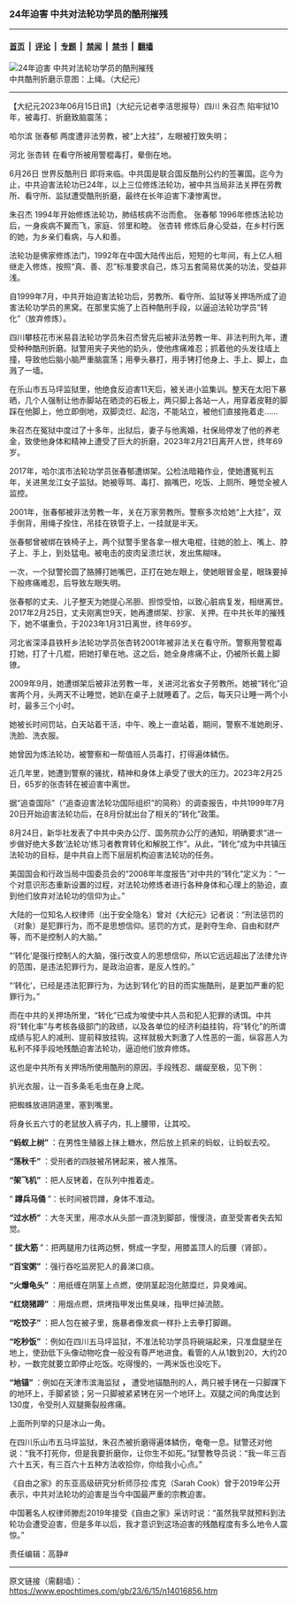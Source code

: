 ### 24年迫害 中共对法轮功学员的酷刑摧残

---

#### [首页](../../../..?n14016856) &nbsp;|&nbsp; [评论](../../../../../epoch-comment?n14016856) &nbsp;|&nbsp; [专题](../../../../../epoch-special?n14016856) &nbsp;|&nbsp; [禁闻](../../../../../epoch-news?n14016856) &nbsp;|&nbsp; [禁书](../../../../../books?n14016856) &nbsp;|&nbsp; [翻墙](https://github.com/gfw-breaker/nogfw/blob/master/README.md?n14016856)


<div><img alt="24年迫害 中共对法轮功学员的酷刑摧残" class="attachment-djy_600_400 size-djy_600_400 wp-post-image" src="https://i.epochtimes.com/assets/uploads/2022/02/id13558603-29398cae20a7242438af89c92ee9eac3-600x400.jpg"/>
<div class="caption">
 中共酷刑折磨示意图：上绳。（大纪元）
</div></div><hr/><div class="post_content" id="artbody" itemprop="articleBody">
 <!-- article content begin -->
 <p>
  【大纪元2023年06月15日讯】（大纪元记者李洁思报导）四川
  <ok href="https://www.epochtimes.com/gb/tag/%E6%9C%B1%E5%8F%AC%E6%9D%B0.html">
   朱召杰
  </ok>
  陷牢狱10年，被毒打、折磨致脑震荡；
 </p>
 <p>
  哈尔滨
  <ok href="https://www.epochtimes.com/gb/tag/%E5%BC%A0%E6%98%A5%E9%83%81.html">
   张春郁
  </ok>
  两度遭非法劳教，被“上大挂”，左眼被打致失明；
 </p>
 <p>
  河北
  <ok href="https://www.epochtimes.com/gb/tag/%E5%BC%A0%E6%9D%8F%E8%BD%AC.html">
   张杏转
  </ok>
  在看守所被用警棍毒打，晕倒在地。
 </p>
 <p>
  6月26日
  <ok href="https://www.epochtimes.com/gb/tag/%E4%B8%96%E7%95%8C%E5%8F%8D%E9%85%B7%E5%88%91%E6%97%A5.html">
   世界反酷刑日
  </ok>
  即将来临。中共国是联合国反酷刑公约的签署国。迄今为止，中共迫害法轮功已24年，以上三位修炼法轮功，被中共当局非法关押在劳教所、看守所、监狱遭受酷刑折磨，最终在长年迫害下凄惨离世。
 </p>
 <p>
  <ok href="https://www.epochtimes.com/gb/tag/%E6%9C%B1%E5%8F%AC%E6%9D%B0.html">
   朱召杰
  </ok>
  1994年开始修炼法轮功，肺结核病不治而愈。
  <ok href="https://www.epochtimes.com/gb/tag/%E5%BC%A0%E6%98%A5%E9%83%81.html">
   张春郁
  </ok>
  1996年修炼法轮功后，一身疾病不翼而飞，家庭、邻里和睦。
  <ok href="https://www.epochtimes.com/gb/tag/%E5%BC%A0%E6%9D%8F%E8%BD%AC.html">
   张杏转
  </ok>
  修炼后身心受益，在乡村行医的她，为乡亲们看病，与人和善。
 </p>
 <p>
  法轮功是佛家修炼法门，1992年在中国大陆传出后，短短的七年间，有上亿人相继走入修炼，按照“真、善、忍”标准要求自己，炼习五套简易优美的功法，受益非浅。
 </p>
 <p>
  自1999年7月，中共开始迫害法轮功后，劳教所、看守所、监狱等关押场所成了迫害法轮功学员的黑窝。在那里实施了上百种酷刑手段，以逼迫法轮功学员“转化”（放弃修炼）。
 </p>
 <p>
  四川攀枝花市米易县法轮功学员朱召杰曾先后被非法劳教一年、非法判刑九年，遭受种种酷刑折磨。狱警用夹子夹他的奶头，使他疼痛难忍；抓着他的头发往墙上撞，导致他后脑小脑严重脑震荡；用拳头暴打，用手铐打他身上、手上、脚上，血溅了一墙。
 </p>
 <p>
  在乐山市五马坪监狱里，他绝食反迫害11天后，被关进小监集训。整天在太阳下暴晒，几个人强制让他赤脚站在晒烫的石板上，两只脚上各站一人，用穿着皮鞋的脚踩在他脚上，他立即倒地，双脚烫烂、起泡，不能站立，被他们直接拖着走……
 </p>
 <p>
  朱召杰在冤狱中度过了十多年，出狱后，妻子与他离婚，社保局停发了他的养老金，致使他身体和精神上遭受了巨大的折磨，2023年2月21日离开人世，终年69岁。
 </p>
 <p>
  2017年，哈尔滨市法轮功学员张春郁遭绑架。公检法暗箱作业，使她遭冤判五年，关进黑龙江女子监狱。她被辱骂、毒打、搧嘴巴，吃饭、上厕所、睡觉全被人监控。
 </p>
 <p>
  2001年，张春郁被非法劳教一年，关在万家劳教所。警察多次给她“上大挂”，双手倒背，用绳子拴住，吊挂在铁管子上，一挂就是半天。
 </p>
 <p>
  张春郁曾被绑在铁椅子上，两个狱警手里各拿一根大电棍，往她的脸上、嘴上、脖子上、手上，到处猛电。被电击的皮肉呈溃烂状，发出焦糊味。
 </p>
 <p>
  一次，一个狱警抡圆了胳膊打她嘴巴，正打在她左眼上，使她眼冒金星，眼珠要掉下般疼痛难忍，后导致左眼失明。
 </p>
 <p>
  张春郁的丈夫、儿子整天为她提心吊胆、担惊受怕，以致心脏病复发，相继离世。2017年2月25日，丈夫刚离世9天，她再遭绑架、抄家、关押。在中共长年的摧残下，她不堪重负，于2023年1月31日离世，终年69岁。
 </p>
 <p>
  河北省深泽县铁杆乡法轮功学员张杏转2001年被非法关在看守所。警察用警棍毒打她，打了十几棍，把她打晕在地。这之后，她全身疼痛不止，仍被所长戴上脚镣。
 </p>
 <p>
  2009年9月，她遭绑架后被非法劳教一年，关进河北省女子劳教所。她被“转化”迫害两个月，头两天不让睡觉，她趴在桌子上就睡着了。之后，每天只让睡一两个小时，最多三个小时。
 </p>
 <p>
  她被长时间罚站，白天站着干活，中午、晚上一直站着，期间，警察不准她刷牙、洗脸、洗衣服。
 </p>
 <p>
  她曾因为炼法轮功，被警察和一帮值班人员毒打，打得遍体鳞伤。
 </p>
 <p>
  近几年里，她遭到警察的骚扰，精神和身体上承受了很大的压力。2023年2月25日，65岁的张杏转在被迫害中离世。
 </p>
 <p>
  据“追查国际”（“追查迫害法轮功国际组织”的简称）的调查报告，中共1999年7月20日开始迫害法轮功后，在8月份就出台了相关的“转化”政策。
 </p>
 <p>
  8月24日，新华社发表了中共中央办公厅、国务院办公厅的通知，明确要求“进一步做好绝大多数‘法轮功’练习者教育转化和解脱工作”。从此，“转化”成为中共镇压法轮功的目标，是中共自上而下层层机构迫害法轮功的任务。
 </p>
 <p>
  美国国会和行政当局中国委员会的“2008年年度报告”对中共的“转化”定义为：“一个对意识形态重新设置的过程，对法轮功修炼者进行各种身体和心理上的胁迫，直到他们放弃对法轮功的信仰为止。”
 </p>
 <p>
  大陆的一位知名人权律师（出于安全隐名）曾对《大纪元》记者说：“刑法惩罚的（对象）是犯罪行为，而不是思想信仰。惩罚的方式，是剥夺生命、自由和财产等，而不是控制人的大脑。”
 </p>
 <p>
  “‘转化’是强行控制人的大脑，强行改变人的思想信仰，所以它远远超出了法律允许的范围，是违法犯罪行为，是政治迫害，是反人性的。”
 </p>
 <p>
  “‘转化’，已经是违法犯罪行为，为达到‘转化’的目的而实施酷刑，是更加严重的犯罪行为。”
 </p>
 <p>
  而在中共的关押场所里，“转化”已成为唆使中共人员和犯人犯罪的诱饵。中共将“转化率”与考核各级部门的政绩，以及各单位的经济利益挂钩，将“转化”的所谓成绩与犯人的减刑、提前释放挂钩。这样就极大刺激了人性恶的一面，纵容恶人为私利不择手段地残酷迫害法轮功，逼迫他们放弃修炼。
 </p>
 <p>
  这也是中共所有关押场所使用酷刑的原因，手段残忍、龌龊至极，见下例：
 </p>
 <p>
  扒光衣服，让一百多条毛毛虫在身上爬。
 </p>
 <p>
  把蜘蛛放进阴道里，塞到嘴里。
 </p>
 <p>
  将身长五六寸的老鼠放入裤子内，扎上腰带，让其咬。
 </p>
 <p>
  <strong>
   “蚂蚁上树”
  </strong>
  ：在男性生殖器上抹上糖水，然后放上抓来的蚂蚁，让蚂蚁去咬。
 </p>
 <p>
  <strong>
   “荡秋千”
  </strong>
  ：受刑者的四肢被吊铐起来，被人推荡。
 </p>
 <p>
  <strong>
   “架飞机”
  </strong>
  ：把人反铐着，在队列中推着走。
 </p>
 <p>
  “
  <strong>
   蹲兵马俑
  </strong>
  ”：长时间被罚蹲，身体不准动。
 </p>
 <p>
  <strong>
   “过水桥”
  </strong>
  ：大冬天里，用凉水从头部一直浇到脚部，慢慢浇，直至受害者失去知觉。
 </p>
 <p>
  “
  <strong>
   拔大筋
  </strong>
  ”：把两腿用力往两边劈，劈成一字型，用膝盖顶人的后腰（肾部）。
 </p>
 <p>
  <strong>
   “百宝粥”
  </strong>
  ：强行吞吃监房犯人的鼻涕口痰。
 </p>
 <p>
  <strong>
   “火爆龟头”
  </strong>
  ：用纸缠在阴茎上点燃，使阴茎起泡化脓糜烂，异臭难闻。
 </p>
 <p>
  <strong>
   “红烧猪蹄”
  </strong>
  ：用烟点燃，烘烤指甲发出焦臭味，指甲烂掉流脓。
 </p>
 <p>
  <strong>
   “吃饺子”
  </strong>
  ：把人包在被子里，施暴者像发疯一样扑上去拳打脚踢。
 </p>
 <p>
  <strong>
   “吃秒饭”
  </strong>
  ：例如在四川五马坪监狱，不准法轮功学员将碗端起来，只准盘腿坐在地上，使劲低下头像动物吃食一般没有尊严地进食。看管的人从1数到20，大约20秒，一数完就要立即停止吃饭。吃得慢的，一两米饭也没吃下。
 </p>
 <p>
  <b>
   “地锚”
  </b>
  ：例如在天津市滨海监狱
  <b>
   ，
  </b>
  遭受地锚酷刑的人，两只被手铐在一只脚踝下的地环上，手脚紧锁；另一只脚被紧紧铐在另一个地环上。双腿之间的角度达到130度，令受刑人双腿撕裂般疼痛。
 </p>
 <p>
  上面所列举的只是冰山一角。
 </p>
 <p>
  在四川乐山市五马坪监狱，朱召杰被折磨得遍体鳞伤，奄奄一息。狱警还对他说：“我不打死你，但是我要折磨你，让你生不如死。”狱警教导员说：“我一年三百六十五天，有三百六十五种方法收拾你，你给我小心点。”
 </p>
 <p>
  《自由之家》的东亚高级研究分析师莎拉‧库克（Sarah Cook）曾于2019年公开表示，中共对法轮功的迫害是当今中国最严重的宗教迫害。
 </p>
 <p>
  中国著名人权律师滕彪2019年接受《自由之家》采访时说：“虽然我早就预料到法轮功会遭受迫害，但是多年以后，我才意识到这场迫害的残酷程度有多么地令人震惊。”
 </p>
 <p>
  责任编辑：高静#
 </p>
 <!-- article content end -->
 <div id="below_article_ad">
 </div>
</div>


---

原文链接（需翻墙）：https://www.epochtimes.com/gb/23/6/15/n14016856.htm